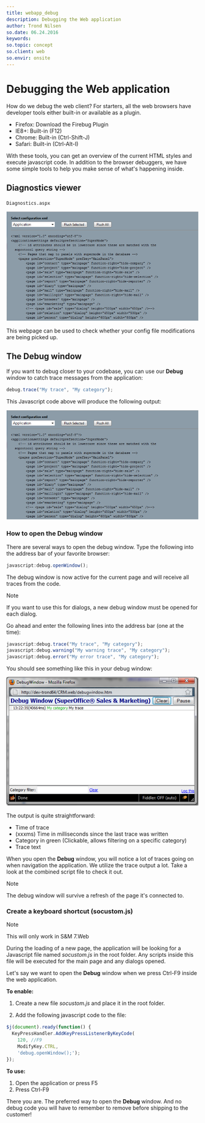 ```yaml
---
title: webapp_debug
description: Debugging the Web application
author: Trond Nilsen
so.date: 06.24.2016
keywords:
so.topic: concept
so.client: web
so.envir: onsite
---
```


# Debugging the Web application

How do we debug the web client? For starters, all the web browsers have developer tools either built-in or available as a plugin.

* Firefox: Download the Firebug Plugin
* IE8+: Built-in (F12)
* Chrome: Built-in (Ctrl-Shift-J)
* Safari: Built-in (Ctrl-Alt-I)

With these tools, you can get an overview of the current HTML styles and execute javascript code. In addition to the browser debuggers, we have some simple tools to help you make sense of what's happening inside.

## Diagnostics viewer

`Diagnostics.aspx`

![diagnostics][img1]

This webpage can be used to check whether your config file modifications are being picked up.

## The Debug window

If you want to debug closer to your codebase, you can use our **Debug** window to catch trace messages from the application:

```javascript
debug.trace("My trace", "My category");
```

This Javascript code above will produce the following output:

![debug 1][img1]

### How to open the Debug window

There are several ways to open the debug window. Type the following into the address bar of your favorite browser:

```javascript
javascript:debug.openWindow();
```

The debug window is now active for the current page and will receive all traces from the code.

> [!NOTE]
> If you want to use this for dialogs, a new debug window must be opened for each dialog.

Go ahead and enter the following lines into the address bar (one at the time):

```javascript
javascript:debug.trace("My trace", "My category");
javascript:debug.warning("My warning trace", "My category");
javascript:debug.error("My error trace", "My category");
```

You should see something like this in your debug window:

![debug 2][img2]

The output is quite straightforward:

* Time of trace
* (xxxms) Time in milliseconds since the last trace was written
* Category in green (Clickable, allows filtering on a specific category)
* Trace text

When you open the **Debug** window, you will notice a lot of traces going on when navigation the application. We utilize the trace output a lot. Take a look at the combined script file to check it out.

> [!NOTE]
> The debug window will survive a refresh of the page it's connected to.

### Create a keyboard shortcut (socustom.js)

> [!NOTE]
> This will only work in S&M 7.Web

During the loading of a new page, the application will be looking for a Javascript file named *socustom.js* in the root folder. Any scripts inside this file will be executed for the main page and any dialogs opened.

Let's say we want to open the **Debug** window when we press Ctrl-F9 inside the web application.

**To enable:**

1. Create a new file *socustom.js* and place it in the root folder.

2. Add the following javascript code to the file:

```javascript
$j(document).ready(function() {
  KeyPressHandler.AddKeyPressListenerByKeyCode(
    120, //F9
    ModifyKey.CTRL,
    'debug.openWindow();');
});
```

**To use:**

1. Open the application or press F5
2. Press Ctrl-F9

There you are. The preferred way to open the **Debug** window. And no debug code you will have to remember to remove before shipping to the customer!

<!-- Referenced links -->

<!-- Referenced images -->
[img1]: media/diagnostics.png
[img2]: media/debugwindow-1.png
[img3]: media/debugwindow-2.png
